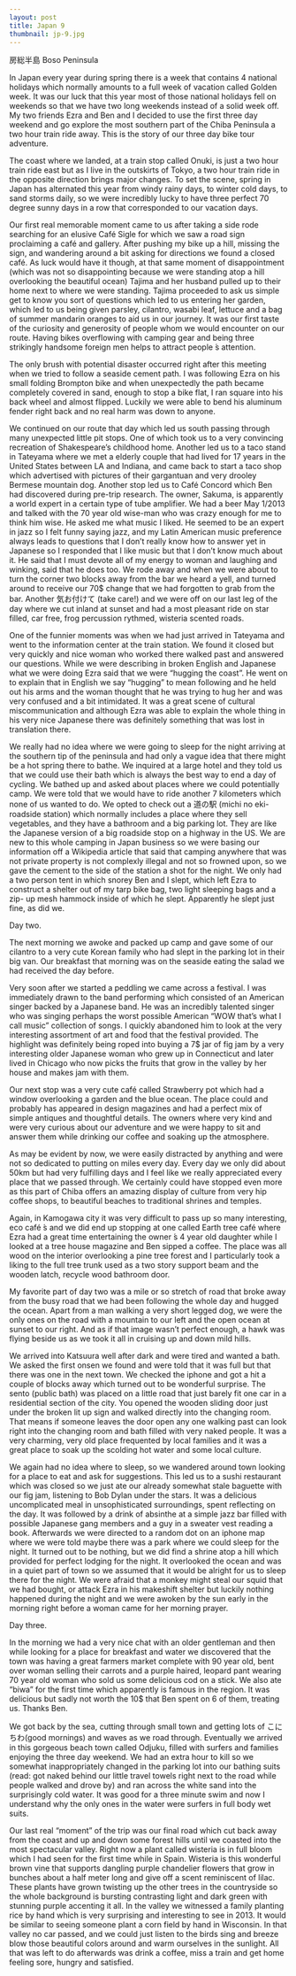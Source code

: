```yaml
---
layout: post
title: Japan 9
thumbnail: jp-9.jpg
---
```


房総半島 Boso Peninsula

In Japan every year during spring there is a week that contains 4 national holidays which normally amounts to a full week of vacation called Golden week. It was our luck that this year most of those national holidays fell on weekends so that we have two long weekends instead of a solid week off. My two friends Ezra and Ben and I decided to use the first three day weekend and go explore the most southern part of the Chiba Peninsula a two hour train ride away. This is the story of our three day bike tour adventure.

The coast where we landed, at a train stop called Onuki, is just a two hour train ride east but as I live in the outskirts of Tokyo, a two hour train ride in the opposite direction brings major changes. To set the scene, spring in Japan has alternated this year from windy rainy days, to winter cold days, to sand storms daily, so we were incredibly lucky to have three perfect 70 degree sunny days in a row that corresponded to our vacation days.

Our first real memorable moment came to us after taking a side rode searching for an elusive Café Sigle for which we saw a road sign proclaiming a café and gallery. After pushing my bike up a hill, missing the sign, and wandering around a bit asking for directions we found a closed café. As luck would have it though, at that same moment of disappointment (which was not so disappointing because we were standing atop a hill overlooking the beautiful ocean) Tajima and her husband pulled up to their home next to where we were standing. Tajima proceeded to ask us simple get to know you sort of questions which led to us entering her garden, which led to us being given parsley, cilantro, wasabi leaf, lettuce and a bag of summer mandarin oranges to aid us in our journey. It was our first taste of the curiosity and generosity of people whom we would encounter on our route. Having bikes overflowing with camping gear and being three strikingly handsome foreign men helps to attract people ́s attention.

The only brush with potential disaster occurred right after this meeting when we tried to follow a seaside cement path. I was following Ezra on his small folding Brompton bike and when unexpectedly the path became completely covered in sand, enough to stop a bike flat, I ran square into his back wheel and almost flipped. Luckily we were able to bend his aluminum fender right back and no real harm was down to anyone.

We continued on our route that day which led us south passing through many unexpected little pit stops. One of which took us to a very convincing recreation of Shakespeare’s childhood home. Another led us to a taco stand in Tateyama where we met a elderly couple that had lived for 17 years in the United States between LA and Indiana, and came back to start a taco shop which advertised with pictures of their gargantuan and very drooley Bermese mountain dog. Another stop led us to Café Concord which Ben had discovered during pre-trip research. The owner, Sakuma, is apparently a world expert in a certain type of tube amplifier. We had a beer May 1/2013 and talked with the 70 year old wise-man who was crazy enough for me to think him wise. He asked me what music I liked. He seemed to be an expert in jazz so I felt funny saying jazz, and my Latin American music preference always leads to questions that I don’t really know how to answer yet in Japanese so I responded that I like music but that I don’t know much about it. He said that I must devote all of my energy to woman and laughing and winking, said that he does too. We rode away and when we were about to turn the corner two blocks away from the bar we heard a yell, and turned around to receive our 70$ change that we had forgotten to grab from the bar. Another 気お付けて (take care!) and we were off on our last leg of the day where we cut inland at sunset and had a most pleasant ride on star filled, car free, frog percussion rythmed, wisteria scented roads.

One of the funnier moments was when we had just arrived in Tateyama and went to the information center at the train station. We found it closed but very quickly and nice woman who worked there walked past and answered our questions. While we were describing in broken English and Japanese what we were doing Ezra said that we were “hugging the coast”. He went on to explain that in English we say “hugging” to mean following and he held out his arms and the woman thought that he was trying to hug her and was very confused and a bit intimidated. It was a great scene of cultural miscommunication and although Ezra was able to explain the whole thing in his very nice Japanese there was definitely something that was lost in translation there.

We really had no idea where we were going to sleep for the night arriving at the southern tip of the peninsula and had only a vague idea that there might be a hot spring there to bathe. We inquired at a large hotel and they told us that we could use their bath which is always the best way to end a day of cycling. We bathed up and asked about places where we could potentially camp. We were told that we would have to ride another 7 kilometers which none of us wanted to do. We opted to check out a 道の駅 (michi no eki-roadside station) which normally includes a place where they sell vegetables, and they have a bathroom and a big parking lot. They are like the Japanese version of a big roadside stop on a highway in the US. We are new to this whole camping in Japan business so we were basing our information off a Wikipedia article that said that camping anywhere that was not private property is not complexly illegal and not so frowned upon, so we gave the cement to the side of the station a shot for the night. We only had a two person tent in which snorey Ben and I slept, which left Ezra to construct a shelter out of my tarp bike bag, two light sleeping bags and a zip- up mesh hammock inside of which he slept. Apparently he slept just fine, as did we.

Day two.

The next morning we awoke and packed up camp and gave some of our cilantro to a very cute Korean family who had slept in the parking lot in their big van. Our breakfast that morning was on the seaside eating the salad we had received the day before.

Very soon after we started a peddling we came across a festival. I was immediately drawn to the band performing which consisted of an American singer backed by a Japanese band. He was an incredibly talented singer who was singing perhaps the worst possible American “WOW that’s what I call music” collection of songs. I quickly abandoned him to look at the very interesting assortment of art and food that the festival provided. The highlight was definitely being roped into buying a 7$ jar of fig jam by a very interesting older Japanese woman who grew up in Connecticut and later lived in Chicago who now picks the fruits that grow in the valley by her house and makes jam with them.

Our next stop was a very cute café called Strawberry pot which had a window overlooking a garden and the blue ocean. The place could and probably has appeared in design magazines and had a perfect mix of simple antiques and thoughtful details. The owners where very kind and were very curious about our adventure and we were happy to sit and answer them while drinking our coffee and soaking up the atmosphere.

As may be evident by now, we were easily distracted by anything and were not so dedicated to putting on miles every day. Every day we only did about 50km but had very fulfilling days and I feel like we really appreciated every place that we passed through. We certainly could have stopped even more as this part of Chiba offers an amazing display of culture from very hip coffee shops, to beautiful beaches to traditional shrines and temples.

Again, in Kamogawa city it was very difficult to pass up so many interesting, eco café ́s and we did end up stopping at one called Earth tree café where Ezra had a great time entertaining the owner ́s 4 year old daughter while I looked at a tree house magazine and Ben sipped a coffee. The place was all wood on the interior overlooking a pine tree forest and I particularly took a liking to the full tree trunk used as a two story support beam and the wooden latch, recycle wood bathroom door.

My favorite part of day two was a mile or so stretch of road that broke away from the busy road that we had been following the whole day and hugged the ocean. Apart from a man walking a very short legged dog, we were the only ones on the road with a mountain to our left and the open ocean at sunset to our right. And as if that image wasn’t perfect enough, a hawk was flying beside us as we took it all in cruising up and down mild hills.

We arrived into Katsuura well after dark and were tired and wanted a bath. We asked the first onsen we found and were told that it was full but that there was one in the next town. We checked the iphone and got a hit a couple of blocks away which turned out to be wonderful surprise. The sento (public bath) was placed on a little road that just barely fit one car in a residential section of the city. You opened the wooden sliding door just under the broken lit up sign and walked directly into the changing room. That means if someone leaves the door open any one walking past can look right into the changing room and bath filled with very naked people. It was a very charming, very old place frequented by local families and it was a great place to soak up the scolding hot water and some local culture.

We again had no idea where to sleep, so we wandered around town looking for a place to eat and ask for suggestions. This led us to a sushi restaurant which was closed so we just ate our already somewhat stale baguette with our fig jam, listening to Bob Dylan under the stars. It was a delicious uncomplicated meal in unsophisticated surroundings, spent reflecting on the day. It was followed by a drink of absinthe at a simple jazz bar filled with possible Japanese gang members and a guy in a sweater vest reading a book. Afterwards we were directed to a random dot on an iphone map where we were told maybe there was a park where we could sleep for the night. It turned out to be nothing, but we did find a shrine atop a hill which provided for perfect lodging for the night. It overlooked the ocean and was in a quiet part of town so we assumed that it would be alright for us to sleep there for the night. We were afraid that a monkey might steal our squid that we had bought, or attack Ezra in his makeshift shelter but luckily nothing happened during the night and we were awoken by the sun early in the morning right before a woman came for her morning prayer.

Day three.

In the morning we had a very nice chat with an older gentleman and then while looking for a place for breakfast and water we discovered that the town was having a great farmers market complete with 90 year old, bent over woman selling their carrots and a purple haired, leopard pant wearing 70 year old woman who sold us some delicious cod on a stick. We also ate “biwa” for the first time which apparently is famous in the region. It was delicious but sadly not worth the 10$ that Ben spent on 6 of them, treating us. Thanks Ben.

We got back by the sea, cutting through small town and getting lots of こにちわ(good mornings) and waves as we road through. Eventually we arrived in this gorgeous beach town called Odjuku, filled with surfers and families enjoying the three day weekend. We had an extra hour to kill so we somewhat inappropriately changed in the parking lot into our bathing suits (read: got naked behind our little travel towels right next to the road while people walked and drove by) and ran across the white sand into the surprisingly cold water. It was good for a three minute swim and now I understand why the only ones in the water were surfers in full body wet suits.

Our last real “moment” of the trip was our final road which cut back away from the coast and up and down some forest hills until we coasted into the most spectacular valley. Right now a plant called wisteria is in full bloom which I had seen for the first time while in Spain. Wisteria is this wonderful brown vine that supports dangling purple chandelier flowers that grow in bunches about a half meter long and give off a scent reminiscent of lilac. These plants have grown twisting up the other trees in the countryside so the whole background is bursting contrasting light and dark green with stunning purple accenting it all. In the valley we witnessed a family planting rice by hand which is very surprising and interesting to see in 2013. It would be similar to seeing someone plant a corn field by hand in Wisconsin. In that valley no car passed, and we could just listen to the birds sing and breeze blow those beautiful colors around and warm ourselves in the sunlight. All that was left to do afterwards was drink a coffee, miss a train and get home feeling sore, hungry and satisfied.
